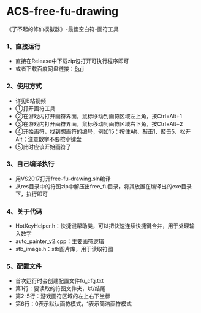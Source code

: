 # ACS-free-fu-drawing
《了不起的修仙模拟器》-最佳空白符-画符工具
### 1、直接运行
* 直接在Release中下载zip包打开可执行程序即可
* 或者下载百度网盘链接：[6qij](https://pan.baidu.com/s/1-Gm6TlZwjnKP_quK2ntDkg)
### 2、使用方式
* 详见B站视频
* ①打开画符工具
* ②在游戏内打开画符界面，鼠标移动到画符区域左上角，按Ctrl+Alt+1
* ③在游戏内打开画符界面，鼠标移动到画符区域右下角，按Ctrl+Alt+2
* ④开始画符，找到想画符的编号，例如15：按住Alt、敲击1、敲击5、松开Alt；注意数字不要按小键盘
* ⑤此时应该开始画符了
### 3、自己编译执行
* 用VS2017打开free-fu-drawing.sln编译
* 从res目录中的符图zip中解压出free_fu目录，将其放置在编译出的exe目录下，执行即可
### 4、关于代码
* HotKeyHelper.h：快捷键帮助类，可以把快速连续快捷键合并，用于处理输入数字
* auto_painter_v2.cpp：主要画符逻辑
* stb_image.h：stb图片库，用于读取符图
### 5、配置文件
* 首次运行时会创建配置文件fu_cfg.txt
* 第1行：要读取的符图文件夹，以/结尾
* 第2-5行：游戏画符区域的左上右下坐标
* 第6行：0表示默认画符模式，1表示简洁画符模式

